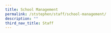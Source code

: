 ```yaml
---
title: School Management
permalink: /ststephen/staff/school-management/
description: ""
third_nav_title: Staff
---
```


